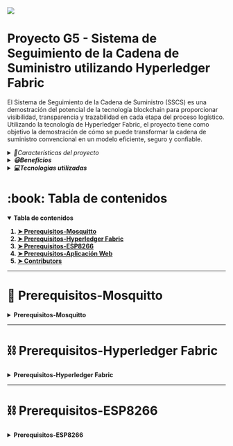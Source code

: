 <!-- Logo -->
<div>
  <img src="https://github.com/tpII/2023-G5-BLOCKCHAIN/assets/47442578/d5328f24-f606-41b5-97ea-98c57fc38ca9">
</div>

<!-- Titulo del proyecto -->
# Proyecto G5 - Sistema de Seguimiento de la Cadena de Suministro utilizando Hyperledger Fabric

<!-- Descripción del proyecto -->
El Sistema de Seguimiento de la Cadena de Suministro (SSCS) es una demostración del potencial de la tecnología blockchain para proporcionar visibilidad, transparencia y trazabilidad en cada etapa del proceso logístico. Utilizando la tecnología de Hyperledger Fabric, el proyecto tiene como objetivo la demostración de cómo se puede transformar la cadena de suministro convencional en un modelo eficiente, seguro y confiable.

<details>
  <summary><i>🌠Características del proyecto</i></summary>
  <ol>
    <li><b>Transparencia total<b></li>
    <p>Utiliza la tecnología blockchain para mantener un registro transparente e inmutable de todas las transacciones en la cadena de suministro.</p>
    <li>Trazabilidad garantizada</li>
    <p>Proporciona una trazabilidad completa desde la creación de un producto hasta su entrega al cliente final, permitiendo un seguimiento detallado del mismo.</p>
    <li>Roles especificos</li>
    <p>Define roles específicos como Productor, Transportador y Cliente, cada uno con permisos y accesos adaptados a sus funciones respectivas.</p>
    <li>Gestión de assets</li>
    <p>Permite a los distintos agentes crear nuevos productos, actualizar información relevante y transferir la propiedad de manera segura a lo largo de la cadena de suministro.</p>
    <li>Verificación del cliente</li>
    <p>Ofrece al cliente la posibilidad de trazar la procedencia y la calidad de los productos que adquieren.</p>
  </ol>
</details>

<details>
  <summary><i>😃Beneficios</i></summary>
  <ol>
    <li>Confianza del consumidor</li>
    <p>Incremento de la confianza del cliente al ofrecer información transparente y detallada sobre cada producto.</p>
    <li>Eficiencia operativa</li>
    <p>Optimización de la cadena de suministro al eliminar redundancias y mejorar la coordinación entre los actores involucrados.</p>
    <li>Reducción de fraudes</li>
    <p>Minimización de fraudes y prácticas deshonestas mediante la verificación transparente de cada transacción.</p>
    <li>Cumplimiento normativo</li>
    <p>Cumplimiento efectivo de regulaciones y estándares de la industria mediante la documentación detallada y precisa.</p>
  </ol>
</details>

<details>
  <summary><i>💻Tecnologias utilizadas</i></summary>
  <ol>
    <li>Aplicación web</li>
    <ul>
      <li>Flask: framework de desarrollo web en Python para la construcción del servidor web</li>
      <li>HTML, CSS y JS: fundamentales para la creación de la interfaz de usuario, ofreciendo una experiencia interactiva y atractiva.</li>
      <li>Bootstrap: empleado para el diseño responsivo y la mejora estética de la interfaz web.</li>
      <li>jQuery: facilita la manipulación del DOM y la interactividad en el lado del cliente.</li>
      <li>Leaflet: biblioteca de JavaScript para mapas interactivos, permitiendo la visualización geográfica de la cadena de suministro.</li>
      <li>WebSocket: protocolo de comunicación bidireccional que facilita la transmisión de datos en tiempo real entre el servidor y la aplicación web.</li>
      <li>MQTT: protocolo de mensajería ligero y eficiente, utilizado para la comunicación asincrónica entre la aplicación web y el dispositivo IoT.</li>
    </ul>
    <li>Dispositivo IoT ESP8266</li>
    <ul>
      <li>Biblioteca de WiFi: facilitan la conexión del ESP8266 a la red, permitiendo la comunicación con la aplicación web.</li>
      <li>Biblioteca de MQTT: protocolo utilizado para la comunicación entre los dispositivos IoT y el servidor, asegurando una transmisión de datos eficiente.</li>
      <li>Biblioteca de escaner RFID RC522: permite la identificación única de productos a lo largo de la cadena de suministro mediante tecnología de identificación por radiofrecuencia.</li>
      <li>Biblioteca de DHT11: sensor de temperatura y humedad utilizado para monitorear condiciones ambientales durante la cadena de suministro.</li>
    </ul>
    <li>Hyperledger Fabric</li>
    <ul>
      <li>Test-Network con 3 organizaciones: configuración de una red de prueba con tres organizaciones (una por cada agente), garantizando la simulación de un entorno empresarial diverso.</li>
      <li>Chaincode en TypeScript: lógica de contrato inteligente implementada en TypeScript, define las reglas y la lógica de negocio en la red blockchain. En esta demostración como asset principal se utilizo al modelo de un vino.</li>
      <li>API-REST en TypeScript: interfaz de programación de aplicaciones basada en el protocolo REST para facilitar la interacción entre la aplicación web y la red Hyperledger Fabric.</li>
    </ul>
    <li>Mosquitto</li>
    <ul>
      <li>Mosquitto: broker de MQTT de código abierto que facilita la implementación del protocolo MQTT en la arquitectura del proyecto. Actúa como intermediario entre el dispositivo IoT (ESP8266) y la aplicación web, asegurando la entrega eficiente de mensajes en la red.</li>
    </ul>
  </ol>
</details>

<!-- Tabla de contenidos -->
<h1 id="table-of-contents"> :book: Tabla de contenidos</h1>

<details open="open">
  <summary>Tabla de contenidos</summary>
  <ol>
    <li><a href="#prerequisites-mosquitto"> ➤ Prerequisitos-Mosquitto</a></li>
    <li><a href="#prerequisites-hyperledger-fabric"> ➤ Prerequisitos-Hyperledger Fabric</a></li>
    <li><a href="#prerequisites-esp8266"> ➤ Prerequisitos-ESP8266</a></li>
    <li><a href="#prerequisites-app-web"> ➤ Prerequisitos-Aplicación Web</a></li>
    <li><a href="#contributors"> ➤ Contributors</a></li>
  </ol>
</details>

---

<!-- Prerequisitos MOSQUITTO -->
<h1 id="prerequisites-mosquitto"> 🦟 Prerequisitos-Mosquitto</h1>

<details>
  <summary>Prerequisitos-Mosquitto</summary>
  <p>La integración de Mosquitto en el proyecto SSCS añade una capa adicional de eficiencia y confiabilidad en la comunicación entre la aplicación web y el dispositivo IoT. Este broker MQTT gestiona la publicación y suscripción de mensajes, garantizando una transmisión de datos muy rápida.</p>

  <p>Para su instalación visitar la pagina web <a href="https://mosquitto.org/">https://mosquitto.org/</a></p>
</details>

---

<!-- Prerequisitos HYPERLEDGER FABRIC -->
<h1 id="prerequisites-hyperledger-fabric"> ⛓️ Prerequisitos-Hyperledger Fabric</h1>

<details>
  <summary>Prerequisitos-Hyperledger Fabric</summary>
  <p>Hyperledger Fabric es una tecnología blockchain empresarial que proporciona una plataforma robusta y segura para la gestión de assets y transacciones en la cadena de suministro. Gracias a sus características, como la capacidad de definir permisos y roles específicos, así como su enfoque modular, Hyperledger Fabric se convierte en una opción poderosa para garantizar la transparencia y la trazabilidad en proyectos como el SSCS.</p>

  <p>Se requieren las tecnologias listadas en <a href="https://hyperledger-fabric.readthedocs.io/en/release-2.5/prereqs.html">https://hyperledger-fabric.readthedocs.io/en/release-2.5/prereqs.html</a>, debe seguir las instrucciones de instalación de los prerequisitos dependiendo el sistema operativo que este utilizando.</p>

  <p>Adicionalmente debe tener instalado NPM y NodeJS en su última versión. <a href="https://nodejs.org/en">https://nodejs.org/en</a></p>
</details>

---

<!-- Prerequisitos ESP8266 -->
<h1 id="prerequisites-esp8266"> ⛓️ Prerequisitos-ESP8266</h1>

<details>
  <summary>Prerequisitos-ESP8266</summary>
  <p>Se requiere descargar el .ino contenido en <a href="https://github.com/tpII/2023-G5-BLOCKCHAIN/blob/main/TP2-ESCANER-RFID/TP2-ESCANER-RFID.ino">TP2-ESCANER-RFID</a>, configurarlo con los parametros de WiFi y broker MQTT correspondientes, configurar los pines de los sensores que se utilizan y finalmente cargar el programa al microcontrolador.</p>
</details>

